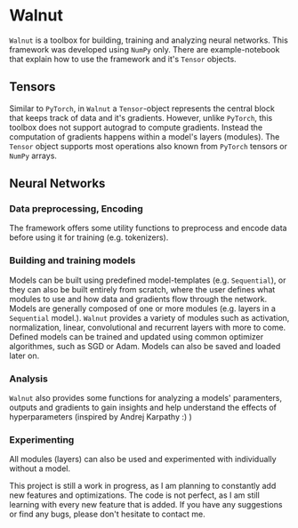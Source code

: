 # Walnut

`Walnut` is a toolbox for building, training and analyzing neural networks. This framework was developed using `NumPy` only. There are example-notebook that explain how to use the framework and it's `Tensor` objects.

## Tensors
Similar to `PyTorch`, in `Walnut` a `Tensor`-object represents the central block that keeps track of data and it's gradients. However, unlike `PyTorch`, this toolbox does not support autograd to compute gradients. Instead the computation of gradients happens within a model's layers (modules). The `Tensor` object supports most operations also known from `PyTorch` tensors or `NumPy` arrays.

## Neural Networks

### Data preprocessing, Encoding
The framework offers some utility functions to preprocess and encode data before using it for training (e.g. tokenizers).

### Building and training models
Models can be built using predefined model-templates (e.g. `Sequential`), or they can also be built entirely from scratch, where the user defines what modules to use and how data and gradients flow through the network. Models are generally composed of one or more modules (e.g. layers in a `Sequential` model.). `Walnut` provides a variety of modules such as activation, normalization, linear, convolutional and recurrent layers with more to come. Defined models can be trained and updated using common optimizer algorithmes, such as SGD or Adam. Models can also be saved and loaded later on.

### Analysis
`Walnut` also provides some functions for analyzing a models' paramenters, outputs and gradients to gain insights and help understand the effects of hyperparameters (inspired by Andrej Karpathy :) )

### Experimenting
All modules (layers) can also be used and experimented with individually without a model.


This project is still a work in progress, as I am planning to constantly add new features and optimizations.
The code is not perfect, as I am still learning with every new feature that is added.
If you have any suggestions or find any bugs, please don't hesitate to contact me.
